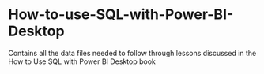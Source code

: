 # How-to-use-SQL-with-Power-BI-Desktop
Contains all the data files needed to follow through lessons discussed in the How to Use SQL with Power BI Desktop book
